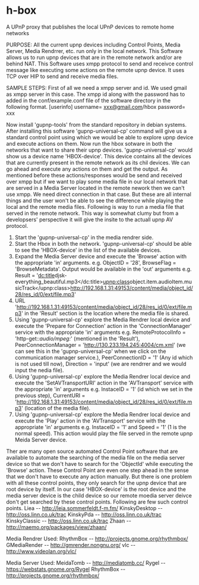 # h-box
A UPnP proxy that publishes the local UPnP devices to remote home networks

PURPOSE:
All the current upnp devices including Control Points, Media Server, Media Rendrrer, etc. run only in the local network. This Software allows us to run upnp devices that are in the remote network and/or are behind NAT.
This Software uses xmpp protocol to send and receivce control message like executing some actions on the remote upnp device. It uses TCP over HIP to send and receive media files.

SAMPLE STEPS:
First of all we need a xmpp server and id. We used gmail as xmpp server in this case. The xmpp id along with the password has to added in the conf/example.conf file of the software directory in the following format. 
	[userinfo]
	username= xxx@gmail.com/hbox
	password= xxx

Now install 'gupnp-tools' from the standard repository in debian systems. After installing this software 'gupnp-universal-cp' command will give us a standard control point using which we would be able to explore upnp device and execute actions on them.
Now run the hbox sotware in both the networks that want to share their upnp devices. 'gupnp-universal-cp' would show us a device name 'HBOX-device'. This device contains all the devices that are currently present in the remote network as its chil devices. We can go ahead and execute any actions on them and get the output. As mentioned before these actions/responses would be send and received over xmpp but if we want to play some media file in our local network that are served in a Media Server located in the remote nework then we can't use xmpp. We need direct connection in that case. But these are all internal things and the user won't be able to see the difference while playing the local and the remote media files. Following is way to run a media file that served in the remote network. This way is somewhat clumy but from a developsers' perspective it will give the insite to the actuall upnp AV protocol.
1. Start the 'gupnp-universal-cp' in the media rendrer side. 
2. Start the Hbox in both the network. 'gupnp-universal-cp' should be able to see the 'HBOX-device' in the list of the available devices.
3. Expand the Media Server device and execute the 'Browse' action with the appropriate 'in' arguments. e.g. ObjectID = '28', BrowseFlag = 'BrowseMetadata'. Output would be available in the 'out' arguments e.g. Result = '<DIDL-Lite xmlns="urn:schemas-upnp-org:metadata-1-0/DIDL-Lite/" xmlns:dc="http://purl.org/dc/elements/1.1/" xmlns:upnp="urn:schemas-upnp-org:metadata-1-0/upnp/"><item id="28" parentID="4" restricted="1"><dc:title>djsk-everything_beautiful.mp3</dc:title><upnp:class>object.item.audioItem.musicTrack</upnp:class><res protocolInfo="http-get:*:audio/mpeg:*" size="3825579">http://192.168.1.31:49153/content/media/object_id/28/res_id/0/ext/file.mp3</res></item></DIDL-Lite>'
4. URL 'http://192.168.1.31:49153/content/media/object_id/28/res_id/0/ext/file.mp3' in the 'Result' section is the location where the media file is shared.
5. Using 'gupnp-universal-cp' explore the Media Rendrer local device and execute the 'Prepare for Connection' action in the 'ConnectionManager' service with the appropriate 'in' arguments e.g. RemoteProtocolInfo = 'http-get:*:audio/mpeg:*' (mentioned in the 'Result'), PeerConnectionManager = 'http://130.233.194.245:4004/cm.xml' (we can see this in the 'gupnp-universal-cp' when we click on the communication manager service.), PeerConnectionID = '1' (Any id which is not used till now), Direction = 'input' (we are rendrrer and we would input the nedia file).
6. Using 'gupnp-universal-cp' explore the Media Rendrer local device and execute the 'SetAVTransportURI' action in the 'AVTransport' service with the appropriate 'in' arguments e.g. InstaceID = '1' (id which we set in the previous step), CurrentURI = 'http://192.168.1.31:49153/content/media/object_id/28/res_id/0/ext/file.mp3' (location of the media file).
7. Using 'gupnp-universal-cp' explore the Media Rendrer local device and execute the 'Play' action in the 'AVTransport' service with the appropriate 'in' arguments e.g. InstaceID = '1' and Speed = '1' (1 is the normal speed). This action would play the file served in the remote upnp Meida Server device.


Ther are many open source automated Control Point software that are available to automate the searching of the media file on the media server device so that we don't have to search for the 'ObjectId' while executing the 'Browse' action. These Control Point are even one step ahead in the sense that we don't have to execute any action manually. But there is one problem with all these control points, they only search for the upnp device that are root device by itself. In our case 'HBOX-device' is the root device and the media server device is the child device so our remote moedia server deivce don't get searched by these control points. Following are few such control points.
Liea -- http://leia.sommerfeldt.f-m.fm/
KinskyDesktop -- http://oss.linn.co.uk/trac
KinskyPda -- http://oss.linn.co.uk/trac
KinskyClassic -- http://oss.linn.co.uk/trac
Zhaan -- http://maemo.org/packages/view/zhaan/

Media Rendrer Used:
RhythmBox -- http://projects.gnome.org/rhythmbox/
GMediaRender -- http://gmrender.nongnu.org/
vlc -- http://www.videolan.org/vlc/

Media Server Used:
MeidaTomb -- http://mediatomb.cc/
Rygel -- https://webstats.gnome.org/Rygel
RhythmBox -- http://projects.gnome.org/rhythmbox/
